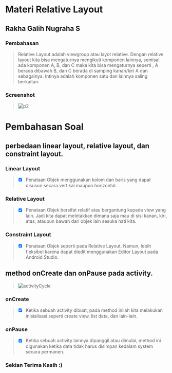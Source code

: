 # Materi Relative Layout
## Rakha Galih Nugraha S
### Pembahasan
> Relative Layout adalah viewgroup atau layot relative. Dengan relative layout kita bisa mengaturnya mengikuti komponen lainnya, semisal ada
komponen A, B, dan C maka kita bisa mengaturnya seperti , A berada dibawah B, dan C berada
di samping kanan/kiri A dan sebagainya. Intinya adalah komponen satu dan lainnya saling
berkaitan.
### Screenshot
> ![p2](https://user-images.githubusercontent.com/54633534/107318973-7692b500-6ad0-11eb-9087-3f8cffa46a90.jpg)

# Pembahasan Soal
##  perbedaan linear layout, relative layout, dan constraint layout.

### Linear Layout
> - [x] Penataan Objek menggunakan kolom dan baris yang dapat disusun secara vertikal maupun horizontal.
### Relative Layout
> - [x] Penataan Objek bersifat relatif atau bergantung kepada view yang lain. Jadi kita dapat meletakkan dimana saja mau di sisi kanan, kiri, atas, ataupun bawah dari objek lain sesuka hati kita.
### Constraint Layout
> - [x] Penataan Objek seperti pada Relative Layout. Namun, lebih fleksibel karena dapat diedit menggunakan Editor Layout pada Android Studio.

## method onCreate dan onPause pada activity.

> ![activityCycle](https://user-images.githubusercontent.com/54633534/107361786-7ca58780-6b0a-11eb-972d-d906b0ae460b.jpg)

### onCreate
> - [x] Ketika sebuah activity dibuat, pada method inilah kita melakukan inisialisasi seperti create view, list data, dan lain-lain.
### onPause
> - [x] Ketika sebuah activity lainnya dipanggil atau dimulai, method ini digunakan ketika data tidak harus disimpan kedalam system secara permanen.

### Sekian Terima Kasih :)
